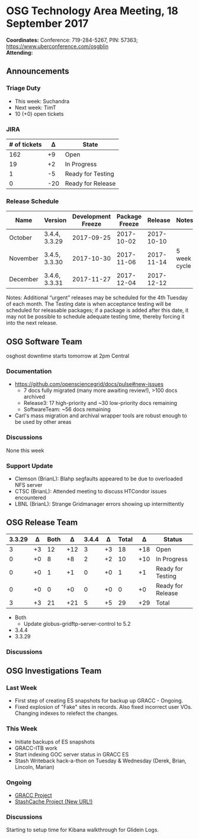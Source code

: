 # OSG Technology Area Meeting, 18 September 2017

**Coordinates:** Conference: 719-284-5267, PIN: 57363; <https://www.uberconference.com/osgblin>  
**Attending:**   


## Announcements


### Triage Duty

-   This week: Suchandra
-   Next week: TimT
-   10 (+0) open tickets


### JIRA

| # of tickets | &Delta; | State             |
| ------------ | ------- | ----------------- |
| 162          | +9      | Open              |
| 19           | +2      | In Progress       |
| 1            | -5      | Ready for Testing |
| 0            | -20     | Ready for Release |


### Release Schedule

| Name     | Version       | Development Freeze | Package Freeze | Release    | Notes        |
| -------- | ------------- | ------------------ | -------------- | ---------- | ------------ |
| October  | 3.4.4, 3.3.29 | 2017-09-25         | 2017-10-02     | 2017-10-10 |              |
| November | 3.4.5, 3.3.30 | 2017-10-30         | 2017-11-06     | 2017-11-14 | 5 week cycle |
| December | 3.4.6, 3.3.31 | 2017-11-27         | 2017-12-04     | 2017-12-12 |              |

Notes: Additional “urgent” releases may be scheduled for the 4th Tuesday of each month. The Testing date is when acceptance testing will be scheduled for releasable packages; if a package is added after this date, it may not be possible to schedule adequate testing time, thereby forcing it into the next release.  


## OSG Software Team

osghost downtime starts tomorrow at 2pm Central  


### Documentation

-   <https://github.com/opensciencegrid/docs/pulse#new-issues>  
    -   7 docs fully migrated (many more awaiting review!), >100 docs archived
    -   Release3: 17 high-priority and ~30 low-priority docs remaining
    -   SoftwareTeam: ~56 docs remaining
-   Carl's mass migration and archival wrapper tools are robust enough to be used by other areas


### Discussions

None this week  


### Support Update

-   Clemson (BrianL): Blahp segfaults appeared to be due to overloaded NFS server
-   CTSC (BrianL): Attended meeting to discuss HTCondor issues encountered
-   LBNL (BrianL): Strange Gridmanager errors showing up intermittently

## OSG Release Team

| 3.3.29 | &Delta; | Both | &Delta;  | 3.4.4 | &Delta; | Total | &Delta;  | Status            |
| ------ | ------- | ---- | -------- | ----- | ------- | ----- | -------- | ----------------- |
| 3      | +3      | 12   | +12      | 3     | +3      | 18    | +18      | Open              |
| 0      | +0      | 8    | +8       | 2     | +2      | 10    | +10      | In Progress       |
| 0      | +0      | 1    | +1       | 0     | +0      | 1     | +1       | Ready for Testing |
| 0      | +0      | 0    | +0       | 0     | +0      | 0     | +0       | Ready for Release |
| 3      | +3      | 21   | +21      | 5     | +5      | 29    | +29      | Total             |

-   Both
    -   Update globus-gridftp-server-control to 5.2
-   3.4.4
-   3.3.29

### Discussions




## OSG Investigations Team


### Last Week

-   First step of creating ES snapshots for backup up GRACC - Ongoing.
-   Fixed explosion of "Fake" sites in records.  Also fixed incorrect user VOs.  Changing indexes to relefect the changes.

### This Week

-   Initiate backups of ES snapshots
-   GRACC-ITB work
-   Start indexing GOC server status in GRACC ES
-   Stash Writeback hack-a-thon on Tuesday & Wednesday (Derek, Brian, Lincoln, Marian)


### Ongoing

-   [GRACC Project](https://jira.opensciencegrid.org/projects/GRACC/)
-   [StashCache Project (New URL!)](https://opensciencegrid.github.io/StashCache/)


### Discussions

Starting to setup time for Kibana walkthrough for Glidein Logs.
